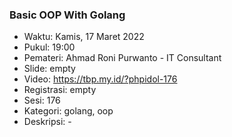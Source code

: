 ### Basic OOP With Golang

- Waktu: Kamis, 17 Maret 2022
- Pukul: 19:00
- Pemateri: Ahmad Roni Purwanto - IT Consultant
- Slide: empty
- Video: https://tbp.my.id/?phpidol-176
- Registrasi: empty
- Sesi: 176
- Kategori: golang, oop
- Deskripsi: -
